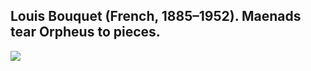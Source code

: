 ## Louis Bouquet (French, 1885–1952). Maenads tear Orpheus to pieces.
<img src="https://64.media.tumblr.com/e4bf0e78484f705b129b38a7c8b725ef/b4d192ac7408cc73-17/s1280x1920/24744f39c204fd8fdb7dd3250a34d39d1c79bd72.jpg">
